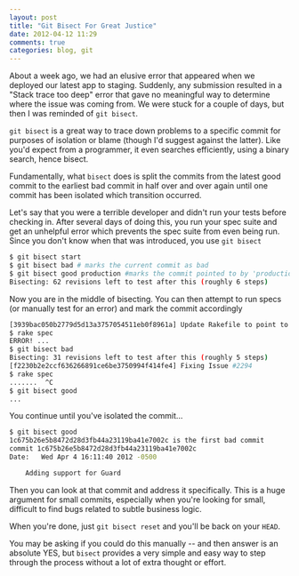 ```yaml
---
layout: post
title: "Git Bisect For Great Justice"
date: 2012-04-12 11:29
comments: true
categories: blog, git
---
```


About a week ago, we had an elusive error that appeared when we deployed our latest app to staging.  Suddenly, any submission resulted in a "Stack trace too deep" error that gave no meaningful way to determine where the issue was coming from.  We were stuck for a couple of days, but then I was reminded of <code>git bisect</code>.

<code>git bisect</code> is a great way to trace down problems to a specific commit for purposes of isolation or blame (though I'd suggest against the latter).  Like you'd expect from a programmer, it even searches efficiently, using a binary search, hence bisect.

Fundamentally, what <code>bisect</code> does is split the commits from the latest good commit to the earliest bad commit in half over and over again until one commit has been isolated which transition occurred.

Let's say that you were a terrible developer and didn't run your tests before checking in.  After several days of doing this, you run your spec suite and get an unhelpful error which prevents the spec suite from even being run.  Since you don't know when that was introduced, you use <code>git bisect</code>

``` bash 
$ git bisect start
$ git bisect bad # marks the current commit as bad
$ git bisect good production #marks the commit pointed to by 'production' (branch or tag) as good
Bisecting: 62 revisions left to test after this (roughly 6 steps)
``` 

Now you are in the middle of bisecting.  You can then attempt to run specs (or manually test for an error) and mark the commit accordingly

``` bash
[3939bac050b2779d5d13a3757054511eb0f8961a] Update Rakefile to point to sensible server.
$ rake spec
ERROR! ...
$ git bisect bad
Bisecting: 31 revisions left to test after this (roughly 5 steps)
[f2230b2e2ccf636266891ce6be3750994f414fe4] Fixing Issue #2294
$ rake spec
.......  ^C
$ git bisect good
...
```

You continue until you've isolated the commit...

``` bash
$ git bisect good
1c675b26e5b8472d28d3fb44a23119ba41e7002c is the first bad commit
commit 1c675b26e5b8472d28d3fb44a23119ba41e7002c
Date:   Wed Apr 4 16:11:40 2012 -0500

    Adding support for Guard
```

Then you can look at that commit and address it specifically.  This is a huge argument for small commits, especially when you're looking for small, difficult to find bugs related to subtle business logic.

When you're done, just <code>git bisect reset</code> and you'll be back on your <code>HEAD</code>.  

You may be asking if you could do this manually -- and then answer is an absolute YES, but <code>bisect</code> provides a very simple and easy way to step through the process without a lot of extra thought or effort.
